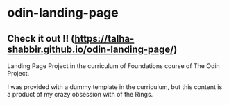 # odin-landing-page

## Check it out !! (https://talha-shabbir.github.io/odin-landing-page/)

Landing Page Project in the curriculum of Foundations course of The Odin Project. 

I was provided with a dummy template in the curriculum, but this content is a product of my crazy obsession with of the Rings.
